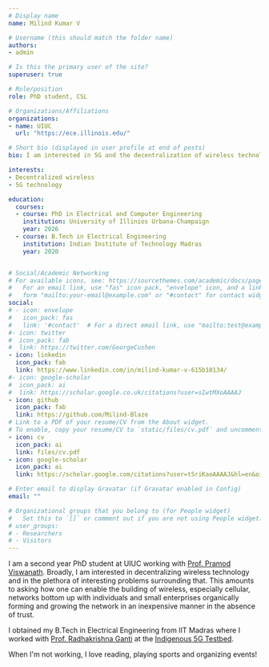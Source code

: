 ```yaml
---
# Display name
name: Milind Kumar V

# Username (this should match the folder name)
authors:
- admin

# Is this the primary user of the site?
superuser: true

# Role/position
role: PhD student, CSL

# Organizations/Affiliations
organizations:
- name: UIUC
  url: "https://ece.illinois.edu/"

# Short bio (displayed in user profile at end of posts)
bio: I am interested in 5G and the decentralization of wireless technology. 

interests:
- Decentralized wireless
- 5G technology

education:
  courses:
  - course: PhD in Electrical and Computer Engineering
    institution: University of Illinios Urbana-Champaign
    year: 2026
  - course: B.Tech in Electrical Engineering
    institution: Indian Institute of Technology Madras
    year: 2020


# Social/Academic Networking
# For available icons, see: https://sourcethemes.com/academic/docs/page-builder/#icons
#   For an email link, use "fas" icon pack, "envelope" icon, and a link in the
#   form "mailto:your-email@example.com" or "#contact" for contact widget.
social:
# - icon: envelope
#   icon_pack: fas
#   link: '#contact'  # For a direct email link, use "mailto:test@example.org".
#- icon: twitter
#  icon_pack: fab
#  link: https://twitter.com/GeorgeCushen
- icon: linkedin
  icon_pack: fab
  link: https://www.linkedin.com/in/milind-kumar-v-615b10134/
#- icon: google-scholar
#  icon_pack: ai
#  link: https://scholar.google.co.uk/citations?user=sIwtMXoAAAAJ
- icon: github
  icon_pack: fab
  link: https://github.com/Milind-Blaze
# Link to a PDF of your resume/CV from the About widget.
# To enable, copy your resume/CV to `static/files/cv.pdf` and uncomment the lines below.
- icon: cv
  icon_pack: ai
  link: files/cv.pdf
- icon: google-scholar
  icon_pack: ai
  link: https://scholar.google.com/citations?user=tSriKaoAAAAJ&hl=en&oi=ao

# Enter email to display Gravatar (if Gravatar enabled in Config)
email: ""

# Organizational groups that you belong to (for People widget)
#   Set this to `[]` or comment out if you are not using People widget.
# user_groups:
# - Researchers
# - Visitors
---
```


I am a second year PhD student at UIUC working with [Prof. Pramod Viswanath](https://web3.princeton.edu/members/). Broadly, I am interested in decentralizing wireless technology and in the plethora of interesting problems surrounding that. This amounts to asking how one can enable the building of wireless, especially cellular, networks bottom up with individuals and small enterprises organically forming and growing the network in an inexpensive manner in the absence of trust. 


I obtained my B.Tech in Electrical Engineering from IIT Madras where I worked with [Prof. Radhakrishna Ganti](http://www.ee.iitm.ac.in/~rganti/) at the [Indigenous 5G Testbed](http://www.ee.iitm.ac.in/5g/).

When I'm not working, I love reading, playing sports and organizing events! 